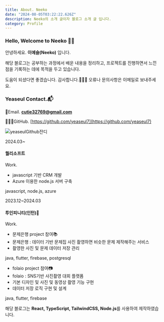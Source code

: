 ```yaml
---
title: About. Neeko
date: "2024-08-05T03:22:22.626Z"
description: Neeko의 소개 글이자 블로그 소개 글 입니다.
category: Profile
---
```


### Hello, Welcome to Neeko 👋🏻

안녕하세요. **이예슬(Neeko)** 입니다.

해당 블로그는 공부하는 과정에서 배운 내용을 정리하고, 프로젝트를 진행하면서 느낀 점을 기록하는 데에 목적을 두고 있습니다.

도움이 되셨다면 좋겠습니다. 감사합니다.🙇🏻‍♀️ 오류나 문의사항은 이메일로 보내주세요.

### Yeaseul Contact.📬

📨Email. **cutie32769@gmail.com**

👩🏻‍💻GitHub. [https://github.com/yeaseul7](https://github.com/yeaseul7)

![yeaseulGithub잔디](https://ghchart.rshah.org/yeaseul7)

2024.03~

#### 퀄리소프트

Work.

- javascript 기반 CRM 개발
- Azure 이용한 node.js 서버 구축

javascript, node.js, azure

2023.12~2024.03

#### 투인피니티(인턴)🐣

Work.

- 문제은행 project 참여📚
- 문제은행 : 데이터 기반 문제집 사진 촬영하면 비슷한 문제 제작해주는 서비스
- 촬영한 사진 및 문제 데이터 저장 관리

java, flutter, firebase, postgresql

- folaio project 참여📷
- folaio : SNS기반 사진촬영 대회 플랫폼
- 기본 디자인 및 사진 및 동영상 촬영 기능 구현
- 데이터 저장 로직 구현 및 설계

java, flutter, firebase

해당 블로그는 **React, TypeScript, TailwindCSS, Node.js**를 사용하여 제작하였습니다.
